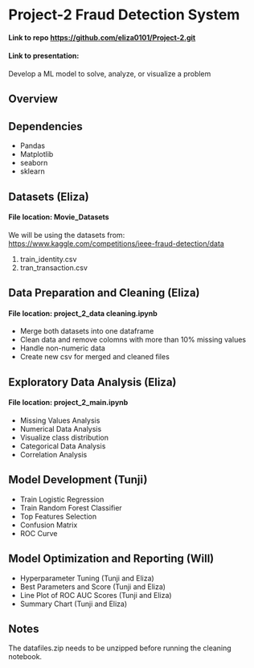 # Project-2 Fraud Detection System
#### Link to repo https://github.com/eliza0101/Project-2.git  
#### Link to presentation:
Develop a ML model to solve, analyze, or visualize a problem

## Overview

## Dependencies
* Pandas
* Matplotlib 
* seaborn
* sklearn


## Datasets (Eliza)
#### File location: Movie_Datasets
We will be using the datasets from: https://www.kaggle.com/competitions/ieee-fraud-detection/data
1. train_identity.csv
2. tran_transaction.csv

## Data Preparation and Cleaning (Eliza) 
#### File location: project_2_data cleaning.ipynb
* Merge both datasets into one dataframe
* Clean data and remove colomns with more than 10% missing values
* Handle non-numeric data
* Create new csv for merged and cleaned files

## Exploratory Data Analysis (Eliza) 
#### File location: project_2_main.ipynb
* Missing Values Analysis
* Numerical Data Analysis
* Visualize class distribution
* Categorical Data Analysis
* Correlation Analysis

## Model Development (Tunji)
* Train Logistic Regression
* Train Random Forest Classifier
* Top Features Selection
* Confusion Matrix
* ROC Curve

## Model Optimization and Reporting (Will)
* Hyperparameter Tuning (Tunji and Eliza)
* Best Parameters and Score (Tunji and Eliza)
* Line Plot of ROC AUC Scores (Tunji and Eliza)
* Summary Chart (Tunji and Eliza)

## Notes
The datafiles.zip needs to be unzipped before running the cleaning notebook.